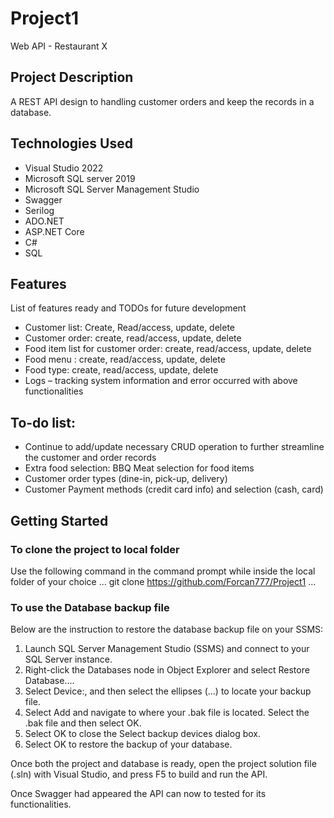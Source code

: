 # Project1
Web API - Restaurant X

## Project Description
A REST API design to handling customer orders and keep the records in a database.

## Technologies Used
* Visual Studio 2022
* Microsoft SQL server 2019
* Microsoft SQL Server Management Studio
* Swagger
* Serilog
* ADO.NET
* ASP.NET Core
* C#
* SQL

## Features
List of features ready and TODOs for future development
* Customer list: Create, Read/access, update, delete
* Customer order: create, read/access, update, delete
* Food item list for customer order: create, read/access, update, delete
* Food menu : create, read/access, update, delete
* Food type: create, read/access, update, delete
* Logs – tracking system information and error occurred with above functionalities

## To-do list:
* Continue to add/update necessary CRUD operation to further streamline the customer and order records
* Extra food selection:  BBQ Meat selection for food items
* Customer order types (dine-in, pick-up, delivery)
* Customer Payment methods (credit card info) and selection (cash, card)

## Getting Started
### To clone the project to local folder
Use the following command in the command prompt while inside the local folder of your choice
...
git clone https://github.com/Forcan777/Project1
...

### To use the Database backup file 
Below are the instruction to restore the database backup file on your SSMS:
1. Launch SQL Server Management Studio (SSMS) and connect to your SQL Server instance.
2. Right-click the Databases node in Object Explorer and select Restore Database....
3. Select Device:, and then select the ellipses (...) to locate your backup file.
4. Select Add and navigate to where your .bak file is located. Select the .bak file and then select OK.
5. Select OK to close the Select backup devices dialog box.
6. Select OK to restore the backup of your database.

Once both the project and database is ready, open the project solution file (.sln) with Visual Studio, and press F5 to build and run the API.

Once Swagger had appeared the API can now to tested for its functionalities.

